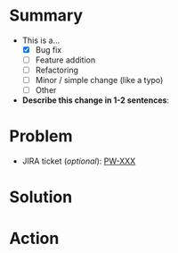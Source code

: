 <!--
    Hello! Thanks for submitting a pull request to MusicBrainz Picard Website. We
    appreciate your time and interest in helping our project!

    Use this template to help us review your change. Not everything is required,
    depending on your change. Keep or delete what is relevant for your change.
    Remember that it helps us review if you give more helpful info for us to
    understand your change.

    Ensure that you've read through and followed the Contributing Guidelines, in
    [picard/CONTRIBUTING.md](https://github.com/metabrainz/picard-website/blob/master/CONTRIBUTING.md).
-->

# Summary

<!--
    Update the checkbox with an [x] for the type of contribution you are making.
-->

* This is a…
    * [x] Bug fix
    * [ ] Feature addition
    * [ ] Refactoring
    * [ ] Minor / simple change (like a typo)
    * [ ] Other
* **Describe this change in 1-2 sentences**:

# Problem

<!--
    Anything that helps us understand why you are making this change goes here.
    What problem are you trying to fix? What does this change address?
-->

* JIRA ticket (_optional_): [PW-XXX](https://tickets.metabrainz.org/browse/PW-XXX)
<!--
    Please make sure you prefix your pull request title with 'PICARD-XXX' in order
    for our ticket tracker to link your pull request to the relevant ticket.
-->



# Solution

<!--
    The details of your change. Talk about technical details, considerations, or
    other interesting points. If you have a lot to say, be more detailed in this
    section.
-->


# Action

<!--
    Other than merging your change, do you want / need us to do anything else
    with your change? This could include reviewing a specific part of your PR.
-->

